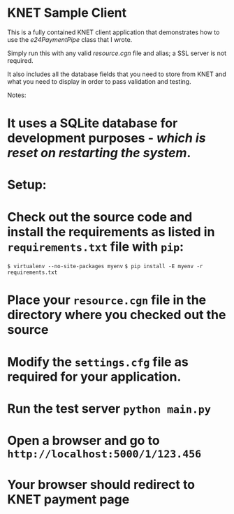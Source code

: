 # KNET Sample Client #

This is a fully contained KNET client application that demonstrates how to use
the *e24PaymentPipe* class that I wrote.

Simply run this with any valid _resource.cgn_ file and alias; a SSL server is not 
required.

It also includes all the database fields that you need to store from KNET and what 
you need to display in order to pass validation and testing.

Notes:

# It uses a SQLite database for development purposes - *which is reset on restarting the system*.

# Setup: #

# Check out the source code and install the requirements as listed in `requirements.txt` file with `pip`:

`$ virtualenv --no-site-packages myenv`
`$ pip install -E myenv -r requirements.txt`

# Place your `resource.cgn` file in the directory where you checked out the source

# Modify the `settings.cfg` file as required for your application.

# Run the test server `python main.py`

# Open a browser and go to `http://localhost:5000/1/123.456`

# Your browser should redirect to KNET payment page


